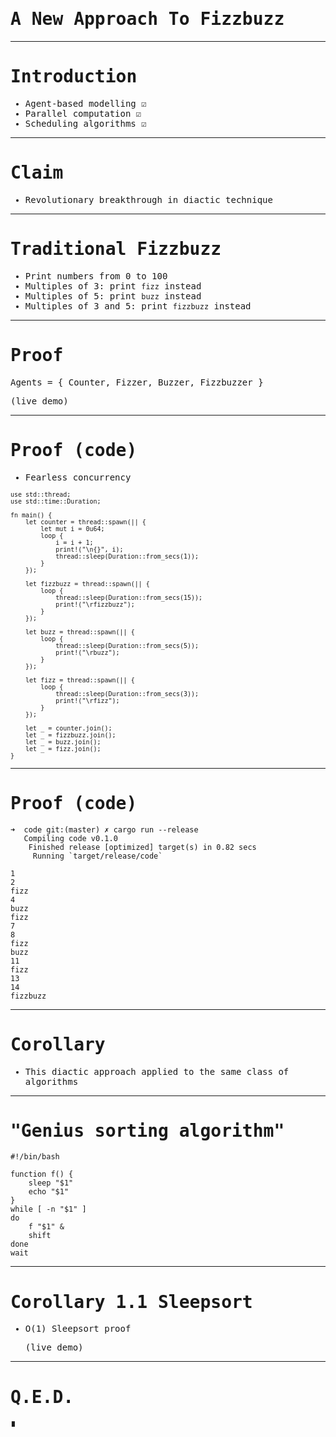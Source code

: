 <style type="text/css">
    html, body, div, p { font-family: monospace }
    pre.small { font-size: 10px !important; }
</style>


# A New Approach To Fizzbuzz

---

# Introduction

* Agent-based modelling ☑
* Parallel computation ☑
* Scheduling algorithms ☑

---

# Claim

* Revolutionary breakthrough in diactic technique

---

# Traditional Fizzbuzz

* Print numbers from 0 to 100
* Multiples of 3: print `fizz` instead
* Multiples of 5: print `buzz` instead
* Multiples of 3 and 5: print `fizzbuzz` instead

---

# Proof

Agents = { Counter, Fizzer, Buzzer, Fizzbuzzer }

(live demo)

---

# Proof (code)

* Fearless concurrency

<pre class="small">
use std::thread;
use std::time::Duration;

fn main() {
    let counter = thread::spawn(|| {
        let mut i = 0u64;
        loop {
            i = i + 1;
            print!("\n{}", i);
            thread::sleep(Duration::from_secs(1));
        }
    });

    let fizzbuzz = thread::spawn(|| {
        loop {
            thread::sleep(Duration::from_secs(15));
            print!("\rfizzbuzz");
        }
    });

    let buzz = thread::spawn(|| {
        loop {
            thread::sleep(Duration::from_secs(5));
            print!("\rbuzz");
        }
    });

    let fizz = thread::spawn(|| {
        loop {
            thread::sleep(Duration::from_secs(3));
            print!("\rfizz");
        }
    });

    let _ = counter.join();
    let _ = fizzbuzz.join();
    let _ = buzz.join();
    let _ = fizz.join();
}
</pre>

---

# Proof (code)

```
➜  code git:(master) ✗ cargo run --release
   Compiling code v0.1.0
    Finished release [optimized] target(s) in 0.82 secs
     Running `target/release/code`

1
2
fizz
4
buzz
fizz
7
8
fizz
buzz
11
fizz
13
14
fizzbuzz
```
---

# Corollary

* This diactic approach applied to the same class of algorithms

---

# "Genius sorting algorithm"

```
#!/bin/bash

function f() {
    sleep "$1"
    echo "$1"
}
while [ -n "$1" ]
do
    f "$1" &
    shift
done
wait
```

---

# Corollary 1.1 Sleepsort

* O(1) Sleepsort proof

  (live demo)

---

# Q.E.D.

∎
